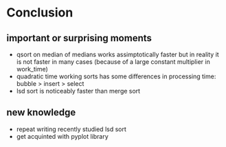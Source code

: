 # Conclusion

## important or surprising moments 
- qsort on median of medians works assimptotically faster but in reality it is not faster in many cases (because of a large constant multiplier in work_time)
- quadratic time working sorts has some differences in processing time: bubble > insert > select 
- lsd sort is noticeably faster than merge sort

## new knowledge 
- repeat writing recently studied lsd sort
- get acquinted with pyplot library 